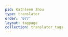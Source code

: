```yaml
---
pid: Kathleen Zhou
type: translator
order: '077'
layout: tagpage
collection: translator_tags
---
```

